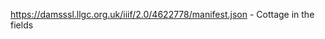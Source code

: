 <!-- https://damsssl.llgc.org.uk/iiif/2.0/4624341/manifest.json - Snowdon from Tŷ Obry -->
<!-- https://damsssl.llgc.org.uk/iiif/2.0/4622709/manifest.json - Col des Aravis, Haute Savoie -->
<!-- https://damsssl.llgc.org.uk/iiif/2.0/4622738/manifest.json - Mountain landscape with trees and field in the foreground -->
<!-- https://damsssl.llgc.org.uk/iiif/2.0/4622763/manifest.json - The way to the cottages -->
<!-- https://damsssl.llgc.org.uk/iiif/2.0/4622774/manifest.json - Lone cottage -->
https://damsssl.llgc.org.uk/iiif/2.0/4622778/manifest.json - Cottage in the fields
